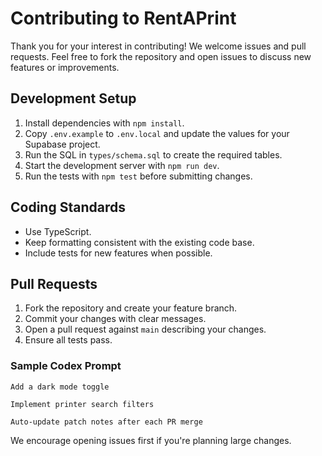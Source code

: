 # Contributing to RentAPrint

Thank you for your interest in contributing! We welcome issues and pull
requests. Feel free to fork the repository and open issues to discuss new
features or improvements.

## Development Setup

1. Install dependencies with `npm install`.
2. Copy `.env.example` to `.env.local` and update the values for your Supabase project.
3. Run the SQL in `types/schema.sql` to create the required tables.
4. Start the development server with `npm run dev`.
5. Run the tests with `npm test` before submitting changes.

## Coding Standards

- Use TypeScript.
- Keep formatting consistent with the existing code base.
- Include tests for new features when possible.

## Pull Requests

1. Fork the repository and create your feature branch.
2. Commit your changes with clear messages.
3. Open a pull request against `main` describing your changes.
4. Ensure all tests pass.

### Sample Codex Prompt

```
Add a dark mode toggle
```

```
Implement printer search filters
```

```
Auto-update patch notes after each PR merge
```

We encourage opening issues first if you're planning large changes.
